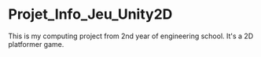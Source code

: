 # Projet_Info_Jeu_Unity2D
This is my computing project from 2nd year of engineering school. It's a 2D platformer game.

